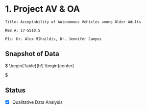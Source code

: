 # 1. Project AV & OA
  
    Title: Acceptability of Autonomous Vehicles among Older Adults
    
    REB #: 17-5510.5 
    
    PIs: Dr. Alex MIhaildis, Dr. Jennifer Campos


## Snapshot of Data 

$
\begin{Table}[h!]
  \begin{center}
    
$

## Status

- [x] Qualitative Data Analysis
